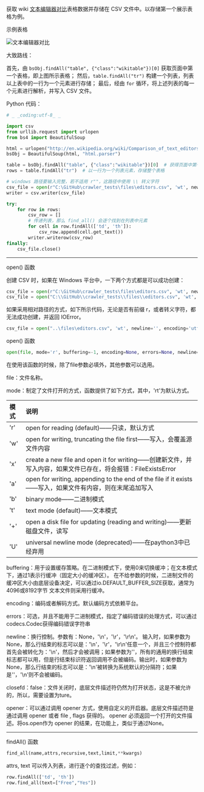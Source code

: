 获取 wiki [文本编辑器对比](https://en.wikipedia.org/wiki/Comparison_of_text_editors)表格数据并存储在 CSV 文件中。以存储第一个展示表格为例。

  示例表格

![文本编辑器对比](https://wx3.sinaimg.cn/mw690/af9e9c30ly1frwks1r9zdj21ao0j9dhd.jpg)

   

大致路线：

  首先，由 ```bsObj.findAll("table", {"class":"wikitable"})[0]``` 获取页面中第一个表格，即上图所示表格；
  然后，```table.findAll("tr")``` 构建一个列表，列表以上表中的一行为一个元素进行存储；
  最后，经由 ```for``` 循环，将上述列表的每一个元素进行解析，并写入 CSV 文件。

   

  Python 代码：

```python
# _ _coding:utf-8_ _

import csv
from urllib.request import urlopen
from bs4 import BeautifulSoup

html = urlopen("http://en.wikipedia.org/wiki/Comparison_of_text_editors")
bsObj = BeautifulSoup(html, "html.parser")

table = bsObj.findAll("table", {"class":"wikitable"})[0]  # 获得页面中第一个表格
rows = table.findAll("tr")  # 以一行为一个列表元素，存储整个表格

# windows 路径要输入完整，若不适用 r""，这路径中使用 \\ 转义字符
csv_file = open(r"C:\GitHub\crawler_tests\files\editors.csv", 'wt', newline='', encoding='utf-8')
writer = csv.writer(csv_file)

try:
    for row in rows:
        csv_row = []
        # 传递列表，那么 find_all() 会逐个找到在列表中元素
        for cell in row.findAll(['td', 'th']):
            csv_row.append(cell.get_text())
        writer.writerow(csv_row)
finally:
    csv_file.close()

```

***

open() 函数

  创建 CSV 时，如果在 Windows 平台中，一下两个方式都是可以成功创建：

```python
csv_file = open(r"C:\GitHub\crawler_tests\files\editors.csv", 'wt', newline='', encoding='utf-8')
csv_file = open("C:\\GitHub\\crawler_tests\\files\\editors.csv", 'wt', newline='', encoding='utf-8')
```

  如果采用相对路径的方式，如下所示代码，无论是否有前缀 r，或者转义字符，都无法成功创建，并返回 IOError。

```python
csv_file = open("..\files\editors.csv", 'wt', newline='', encoding='utf-8')
```

  open() 函数

```python
open(file, mode='r', buffering=-1, encoding=None, errors=None, newline=None, closefd=True, opener=None)
```

在使用该函数的时候，除了file参数必填外，其他参数可以选用。

file：文件名称。

mode：制定了文件打开的方式，函数提供了如下方式，其中，'rt'为默认方式。

| 模式 | 说明 |
|:--| :--|
|'r'|open for reading (default)——只读，默认方式|
|'w'|open for writing, truncating the file first——写入，会覆盖源文件内容|
|'x'|create a new file and open it for writing——创建新文件，并写入内容，如果文件已存在，将会报错：FileExistsError|
|'a'|open for writing, appending to the end of the file if it exists——写入，如果文件有内容，则在末尾追加写入|
|'b'|binary mode——二进制模式|
|'t'|text mode (default)——文本模式|
|'+'|open a disk file for updating (reading and writing)——更新磁盘文件，读写|
|'U'|universal newline mode (deprecated)——在paython3中已经弃用|

buffering：用于设置缓存策略。在二进制模式下，使用0来切换缓冲；在文本模式下，通过1表示行缓冲（固定大小的缓冲区）。
在不给参数的时候，二进制文件的缓冲区大小由底层设备决定，可以通过io.DEFAULT_BUFFER_SIZE获取，通常为4096或8192字节
文本文件则采用行缓冲。

encoding：编码或者解码方式。默认编码方式依赖平台。

errors：可选，并且不能用于二进制模式，指定了编码错误的处理方式，可以通过codecs.Codec获得编码错误字符串

newline：换行控制。参数有：None，'\n'，'\r'，'\r\n'。
输入时，如果参数为None，那么行结束的标志可以是：'\n'，'\r'，'\r\n'任意一个，并且三个控制符都首先会被转化为：'\n'，然后才会被调用；如果参数为''，所有的通用的换行结束标志都可以用，但是行结束标识符返回调用不会被编码。输出时，如果参数为None，那么行结束的标志可以是：'\n'被转换为系统默认的分隔符；如果是''，'\n'则不会被编码。

closefd：false：文件关闭时，底层文件描述符仍然为打开状态，这是不被允许的，所以，需要设置为ture。

opener：可以通过调用 opener 方式，使用自定义的开启器。底层文件描述符是通过调用 opener 或者 file ,  flags 获得的。
 opener 必须返回一个打开的文件描述。将os.open作为 opener 的结果，在功能上，类似于通过None。

***

findAll() 函数

```python
find_all(name,attrs,recursive,text,limit,**kwargs)
```

attrs, text 可以传入列表，进行逐个的查找过滤，例如：

```python
row.findAll(['td', 'th'])
row.find_all(text=["Free","Yes"])
```
